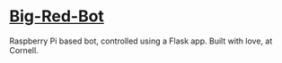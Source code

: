 # [Big-Red-Bot](https://rxhl.github.io/Big-Red-Bot/)
Raspberry Pi based bot, controlled using a Flask app. Built with love, at Cornell.
